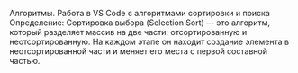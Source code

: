 Алгоритмы. Работа в VS Code с алгоритмами сортировки и поиска
Определение:
Сортировка выбора (Selection Sort) — это алгоритм, который разделяет массив на две части: отсортированную и неотсортированную. На каждом этапе он находит создание элемента в неотсортированной части и меняет его места с первой составной частью.
